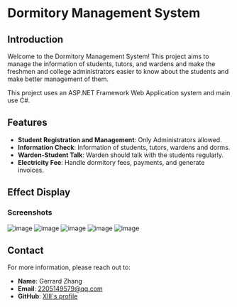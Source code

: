 # Dormitory Management System

## Introduction

Welcome to the Dormitory Management System! This project aims to manage the information of students, tutors, and wardens and make the freshmen and college administrators easier to know about the students and make better management of them.

This project uses an ASP.NET Framework Web Application system and main use C#.

## Features

- **Student Registration and Management**: Only Administrators allowed.
- **Information Check**: Information of students, tutors, wardens and dorms.
- **Warden-Student Talk**: Warden should talk with the students regularly.
- **Electricity Fee**: Handle dormitory fees, payments, and generate invoices.

## Effect Display

### Screenshots

![image](https://github.com/user-attachments/assets/64eaf999-962c-4c8c-a29a-ab5c19f1f03c)
![image](https://github.com/user-attachments/assets/34530f6e-d847-47b4-a33f-81cf44912211)
![image](https://github.com/user-attachments/assets/95c3c375-a1f2-4759-a745-e2865c555b93)
![image](https://github.com/user-attachments/assets/aa9b7703-fab9-4a6a-bac7-2fbf20e6134a)
![image](https://github.com/user-attachments/assets/4f1f0052-2fe9-4488-8aef-13d1db1cc082)

## Contact

For more information, please reach out to:

- **Name**: Gerrard Zhang
- **Email**: 2205149579@qq.com
- **GitHub**: [XIII`s profile](https://github.com/XIIIJxZhang)

